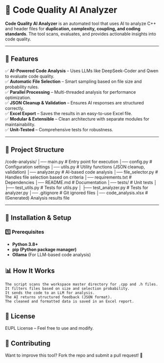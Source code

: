 # 🚀 Code Quality AI Analyzer

**Code Quality AI Analyzer** is an automated tool that uses AI to analyze C++ and header files for **duplication, complexity, coupling, and coding standards**. The tool scans, evaluates, and provides actionable insights into code quality.

---

## 📌 Features
✅ **AI-Powered Code Analysis** – Uses LLMs like DeepSeek-Coder and Qwen to evaluate code quality.  
✅ **Automatic File Selection** – Smart sampling based on file size and probability rules.  
✅ **Parallel Processing** – Multi-threaded analysis for performance optimization.  
✅ **JSON Cleanup & Validation** – Ensures AI responses are structured correctly.  
✅ **Excel Export** – Saves the results in an easy-to-use Excel file.  
✅ **Modular & Extensible** – Clean architecture with separate modules for maintainability.  
✅ **Unit-Tested** – Comprehensive tests for robustness.  

---

## 📁 Project Structure

/code-analysis/
│── main.py                 # Entry point for execution
│── config.py               # Configuration settings
│── utils.py                # Utility functions (JSON cleanup, validation)
│── analyzer.py             # AI-based code analysis
│── file_selector.py        # Handles file selection based on criteria
│── requirements.txt        # Dependencies
│── README.md               # Documentation
│── tests/                  # Unit tests
│   ├── test_utils.py       # Tests for utils.py
│   ├── test_analyzer.py    # Tests for analyzer.py
│── .gitignore              # Git ignored files
│── code_analysis.xlsx      # (Generated) Analysis results file


---

## 🔧 Installation & Setup

### **1️⃣ Prerequisites**
- **Python 3.8+**
- **pip (Python package manager)**
- **Ollama** (For LLM-based code analysis)

## 📊 How It Works

    The script scans the workspace master directory for .cpp and .h files.
    It filters files based on size and selection probability.
    It sends the code to an LLM for analysis.
    The AI returns structured feedback (JSON format).
    The cleaned and formatted data is saved in an Excel report.

## 🔗 License

EUPL License – Feel free to use and modify.

## 🌟 Contributing

Want to improve this tool? Fork the repo and submit a pull request! 🚀